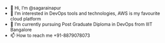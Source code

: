 - 👋 Hi, I’m @sagarainapur
- 👀 I’m interested in DevOps tools and technologies, AWS is my favourite cloud platform
- 🌱 I’m currently pursuing Post Graduate Diploma in DevOps from IIIT Bangalore
- 📫 How to reach me +91-8879078073

<!---
sagarainapur/sagarainapur is a ✨ special ✨ repository because its `README.md` (this file) appears on your GitHub profile.
You can click the Preview link to take a look at your changes.
--->
